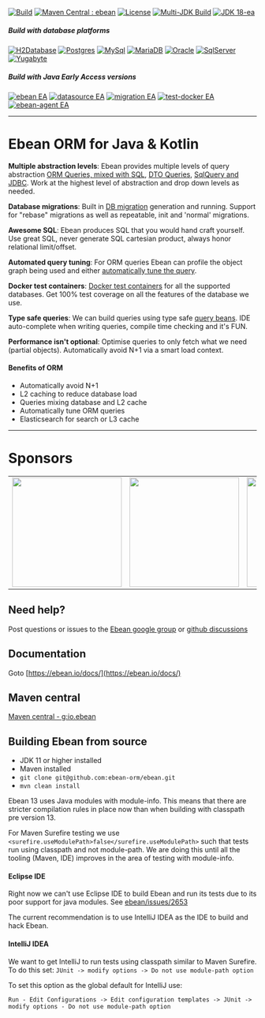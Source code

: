 
[![Build](https://github.com/FOCONIS/ebean/actions/workflows/build.yml/badge.svg)](https://github.com/FOCONIS/ebean/actions/workflows/build.yml)
[![Maven Central : ebean](https://maven-badges.herokuapp.com/maven-central/io.ebean/ebean/badge.svg)](https://maven-badges.herokuapp.com/maven-central/io.ebean/ebean)
[![License](https://img.shields.io/badge/License-Apache%202.0-blue.svg)](https://github.com/FOCONIS/ebean/blob/master/LICENSE)
[![Multi-JDK Build](https://github.com/FOCONIS/ebean/actions/workflows/multi-jdk-build.yml/badge.svg)](https://github.com/FOCONIS/ebean/actions/workflows/multi-jdk-build.yml)
[![JDK 18-ea](https://github.com/FOCONIS/ebean/actions/workflows/jdk-18-ea.yml/badge.svg)](https://github.com/FOCONIS/ebean/actions/workflows/jdk-18-ea.yml)

##### Build with database platforms
[![H2Database](https://github.com/FOCONIS/ebean/actions/workflows/h2database.yml/badge.svg)](https://github.com/FOCONIS/ebean/actions/workflows/h2database.yml)
[![Postgres](https://github.com/FOCONIS/ebean/actions/workflows/postgres.yml/badge.svg)](https://github.com/FOCONIS/ebean/actions/workflows/postgres.yml)
[![MySql](https://github.com/FOCONIS/ebean/actions/workflows/mysql.yml/badge.svg)](https://github.com/FOCONIS/ebean/actions/workflows/mysql.yml)
[![MariaDB](https://github.com/FOCONIS/ebean/actions/workflows/mariadb.yml/badge.svg)](https://github.com/FOCONIS/ebean/actions/workflows/mariadb.yml)
[![Oracle](https://github.com/FOCONIS/ebean/actions/workflows/oracle.yml/badge.svg)](https://github.com/FOCONIS/ebean/actions/workflows/oracle.yml)
[![SqlServer](https://github.com/FOCONIS/ebean/actions/workflows/sqlserver.yml/badge.svg)](https://github.com/FOCONIS/ebean/actions/workflows/sqlserver.yml)
[![Yugabyte](https://github.com/FOCONIS/ebean/actions/workflows/yugabyte.yml/badge.svg)](https://github.com/FOCONIS/ebean/actions/workflows/yugabyte.yml)


##### Build with Java Early Access versions
[![ebean EA](https://github.com/FOCONIS/ebean/actions/workflows/jdk-ea.yml/badge.svg)](https://github.com/FOCONIS/ebean/actions/workflows/jdk-ea.yml)
[![datasource EA](https://github.com/FOCONIS/ebean-datasource/actions/workflows/jdk-ea.yml/badge.svg)](https://github.com/FOCONIS/ebean-datasource/actions/workflows/jdk-ea.yml)
[![migration EA](https://github.com/FOCONIS/ebean-migration/actions/workflows/jdk-ea.yml/badge.svg)](https://github.com/FOCONIS/ebean-migration/actions/workflows/jdk-ea.yml)
[![test-docker EA](https://github.com/FOCONIS/ebean-test-docker/actions/workflows/jdk-ea.yml/badge.svg)](https://github.com/FOCONIS/ebean-test-docker/actions/workflows/jdk-ea.yml)
[![ebean-agent EA](https://github.com/FOCONIS/ebean-agent/actions/workflows/jdk-ea.yml/badge.svg)](https://github.com/FOCONIS/ebean-agent/actions/workflows/jdk-ea.yml)

----------------------

# Ebean ORM for Java & Kotlin

**Multiple abstraction levels**: Ebean provides multiple levels of query abstraction [ORM Queries, mixed with SQL](https://ebean.io/docs/intro/queries/orm-query), [DTO Queries](https://ebean.io/docs/intro/queries/dto-query), [SqlQuery and JDBC](https://ebean.io/docs/intro/queries/sql-query).
Work at the highest level of abstraction and drop down levels as needed.

**Database migrations**: Built in [DB migration](https://ebean.io/docs/db-migrations/) generation and running. Support for "rebase" migrations as well as repeatable, init and 'normal' migrations.

**Awesome SQL**: Ebean produces SQL that you would hand craft yourself. Use great SQL, never generate SQL cartesian product, always honor relational limit/offset.

**Automated query tuning**: For ORM queries Ebean can profile the object graph being used and either [automatically tune the query](https://ebean.io/docs/query/background/autotune).

**Docker test containers**: [Docker test containers](https://ebean.io/docs/testing/) for all the supported databases. Get 100% test coverage on all the features of the database we use.

**Type safe queries**: We can build queries using type safe [query beans](https://ebean.io/docs/query/query-beans). IDE auto-complete when writing queries, compile time checking and it's FUN.

**Performance isn't optional**: Optimise queries to only fetch what we need (partial objects). Automatically avoid N+1 via a smart load context.

#### Benefits of ORM

* Automatically avoid N+1
* L2 caching to reduce database load
* Queries mixing database and L2 cache
* Automatically tune ORM queries
* Elasticsearch for search or L3 cache


----------------------
# Sponsors
<table>
  <tbody>
    <tr>
      <td align="center" valign="middle">
        <a href="https://www.foconis.de/" target="_blank">
          <img width="222px" src="https://www.foconis.de/templates/yootheme/cache/foconis_logo_322-709da1de.png">
        </a>
      </td>
      <td align="center" valign="middle">
        <a href="https://www.payintech.com/" target="_blank">
          <img width="222px" src="https://ebean.io/images/sponsor_PayinTech-logo-noir.png">
        </a>
      </td>
      <td align="center" valign="middle">
        <a href="https://www.premium-minds.com" target="_blank">
          <img width="222px" src="https://ebean.io/images/logo-med-principal.png">
        </a>
      </td>
      <td align="center" valign="middle">
        <a href="https://timerbee.de" target="_blank">
          <img width="222px" src="https://ebean.io/images/logo-timerbee.png">
        </a>
      </td>
    </tr>
  </tbody>
</table>

## Need help?
Post questions or issues to the [Ebean google group](https://groups.google.com/forum/#!forum/ebean)
or [github discussions](https://github.com/ebean-orm/ebean/discussions)

## Documentation
Goto [https://ebean.io/docs/](https://ebean.io/docs/)

## Maven central
[Maven central - g:io.ebean](http://search.maven.org/#search%7Cgav%7C1%7Cg%3A%22io.ebean%22%20)

## Building Ebean from source

- JDK 11 or higher installed
- Maven installed
- `git clone git@github.com:ebean-orm/ebean.git`
- `mvn clean install`

Ebean 13 uses Java modules with module-info. This means that there are stricter compilation
rules in place now than when building with classpath pre version 13.

For Maven Surefire testing we use `<surefire.useModulePath>false</surefire.useModulePath>` such
that tests run using classpath and not module-path. We are doing this until all the tooling
(Maven, IDE) improves in the area of testing with module-info.

#### Eclipse IDE

Right now we can't use Eclipse IDE to build Ebean and run its tests due to its poor support
for java modules. See [ebean/issues/2653](https://github.com/ebean-orm/ebean/issues/2653)

The current recommendation is to use IntelliJ IDEA as the IDE to build and hack Ebean.


#### IntelliJ IDEA

We want to get IntelliJ to run tests using classpath similar to Maven Surefire. To do this set:
`JUnit -> modify options -> Do not use module-path option`

To set this option as the global default for IntelliJ use:

`Run - Edit Configurations -> Edit configuration templates -> JUnit -> modify options - Do not use module-path option`


